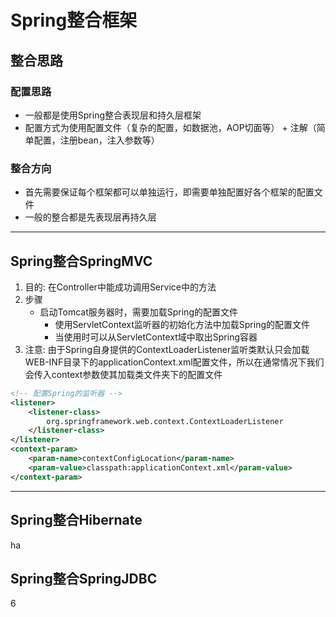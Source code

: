 # Spring整合框架

## 整合思路

### 配置思路

* 一般都是使用Spring整合表现层和持久层框架
* 配置方式为使用配置文件（复杂的配置，如数据池，AOP切面等） + 注解（简单配置，注册bean，注入参数等）

### 整合方向

* 首先需要保证每个框架都可以单独运行，即需要单独配置好各个框架的配置文件
* 一般的整合都是先表现层再持久层

---

## Spring整合SpringMVC

1. 目的: 在Controller中能成功调用Service中的方法
2. 步骤
   * 启动Tomcat服务器时，需要加载Spring的配置文件
     * 使用ServletContext监听器的初始化方法中加载Spring的配置文件
     * 当使用时可以从ServletContext域中取出Spring容器
3. 注意: 由于Spring自身提供的ContextLoaderListener监听类默认只会加载WEB-INF目录下的applicationContext.xml配置文件，所以在通常情况下我们会传入context参数使其加载类文件夹下的配置文件

```XML
<!-- 配置Spring的监听器 -->
<listener>
    <listener-class>
        org.springframework.web.context.ContextLoaderListener
    </listener-class>
</listener>
<context-param>
    <param-name>contextConfigLocation</param-name>
    <param-value>classpath:applicationContext.xml</param-value>
</context-param>
```

---

## Spring整合Hibernate

ha

## Spring整合SpringJDBC

6
